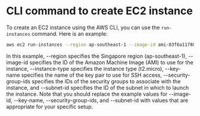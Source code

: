# CLI command to create EC2 instance

To create an EC2 instance using the AWS CLI, you can use the `run-instances` command. Here is an example:

```bash
aws ec2 run-instances --region ap-southeast-1 --image-id ami-03f6a11788f8e319e --instance-type t2.micro --key-name aws-devops-ec2-access --security-group-ids sg-074cc48af6898208b  --subnet-id subnet-0d3ed57ca5e17e9da
```

In this example, --region specifies the Singapore region (ap-southeast-1), --image-id specifies the ID of the Amazon Machine Image (AMI) to use for the instance, --instance-type specifies the instance type (t2.micro), --key-name specifies the name of the key pair to use for SSH access, --security-group-ids specifies the IDs of the security groups to associate with the instance, and --subnet-id specifies the ID of the subnet in which to launch the instance. Note that you should replace the example values for --image-id, --key-name, --security-group-ids, and --subnet-id with values that are appropriate for your specific setup.